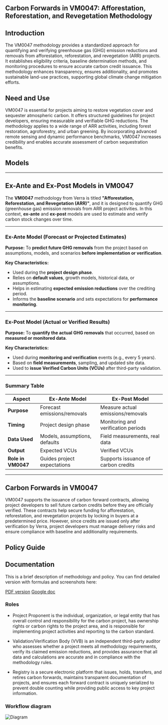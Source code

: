 ## Carbon Forwards in VM0047: Afforestation, Reforestation, and Revegetation Methodology

## Introduction
The VM0047 methodology provides a standardized approach for quantifying and verifying greenhouse gas (GHG) emission reductions and removals from afforestation, reforestation, and revegetation (ARR) projects. It establishes eligibility criteria, baseline determination methods, and monitoring procedures to ensure accurate carbon credit issuance. This methodology enhances transparency, ensures additionality, and promotes sustainable land-use practices, supporting global climate change mitigation efforts.

## Need and Use
VM0047 is essential for projects aiming to restore vegetation cover and sequester atmospheric carbon. It offers structured guidelines for project developers, ensuring measurable and verifiable GHG reductions. The methodology applies to a wide range of ARR activities, including forest restoration, agroforestry, and urban greening. By incorporating advanced remote sensing and dynamic performance benchmarks, VM0047 increases credibility and enables accurate assessment of carbon sequestration benefits.

## Models
---

## Ex-Ante and Ex-Post Models in VM0047

The **VM0047** methodology from Verra is titled **"Afforestation, Reforestation, and Revegetation (ARR)"**, and it is designed to quantify GHG (greenhouse gas) emission removals from ARR project activities. In this context, **ex-ante** and **ex-post** models are used to estimate and verify carbon stock changes over time.

---

### **Ex-Ante Model (Forecast or Projected Estimates)**

**Purpose:**
To **predict future GHG removals** from the project based on assumptions, models, and scenarios **before implementation or verification**.

**Key Characteristics:**

* Used during the **project design phase**.
* Relies on **default values**, growth models, historical data, or assumptions.
* Helps in estimating **expected emission reductions** over the crediting period.
* Informs the **baseline scenario** and sets expectations for **performance monitoring**.


---

### **Ex-Post Model (Actual or Verified Results)**

**Purpose:**
To **quantify the actual GHG removals** that occurred, based on **measured or monitored data**.

**Key Characteristics:**

* Used during **monitoring and verification** events (e.g., every 5 years).
* Based on **field measurements**, sampling, and updated site data.
* Used to **issue Verified Carbon Units (VCUs)** after third-party validation.

---

### **Summary Table**

| **Aspect**         | **Ex-Ante Model**             | **Ex-Post Model**                   |
| ------------------ | ----------------------------- | ----------------------------------- |
| **Purpose**        | Forecast emissions/removals   | Measure actual emissions/removals   |
| **Timing**         | Project design phase          | Monitoring and verification periods |
| **Data Used**      | Models, assumptions, defaults | Field measurements, real data       |
| **Output**         | Expected VCUs                 | Verified VCUs                       |
| **Role in VM0047** | Guides project expectations   | Supports issuance of carbon credits |

---


## Carbon Forwards in VM0047
VM0047 supports the issuance of carbon forward contracts, allowing project developers to sell future carbon credits before they are officially verified. These contracts help secure funding for afforestation, reforestation, and revegetation projects by locking in buyers at a predetermined price. However, since credits are issued only after verification by Verra, project developers must manage delivery risks and ensure compliance with baseline and additionality requirements.

## Policy Guide

## Documentation

This is a brief description of methodology and policy. You can find detailed version with formulas and screenshots here:

[PDF version](https://evercity-public.s3.eu-central-1.amazonaws.com/public/VM0047+guardian+userflow+description.pdf)
[Google doc](https://docs.google.com/document/d/1WnAN0Ky8IFssgpUe3_P22eK6_h2Wel1TGhxVctazC_c)

### Roles

- Project Proponent is the individual, organization, or legal entity that has overall control and responsibility for the carbon project, has ownership rights or carbon rights to the project area, and is responsible for implementing project activities and reporting to the carbon standard.

- Validation/Verification Body (VVB) is an independent third-party auditor who assesses whether a project meets all methodology requirements, verify its claimed emission reductions, and provides assurance that all data and calculations are accurate and in compliance with the methodology rules.

- Registry is a secure electronic platform that issues, holds, transfers, and retires carbon forwards, maintains transparent documentation of projects, and ensures each forward contract is uniquely serialized to prevent double counting while providing public access to key project information.

### Workflow diagram

![Diagram](https://evercity-public.s3.eu-central-1.amazonaws.com/VM47+diagram.png)
